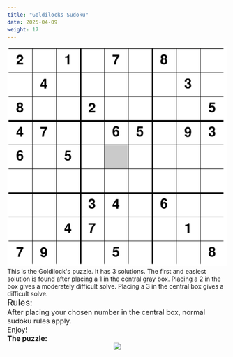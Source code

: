 ```yaml
---
title: "Goldilocks Sudoku"
date: 2025-04-09
weight: 17
---
```

<img src="featured.png" alt="Puzzle Image">


<div style="font-size:14px">
This is the Goldilock's puzzle. It has 3 solutions. The first and easiest solution is found after placing a 1 in the central gray box. Placing a 2 in the box gives a moderately difficult solve. Placing a 3 in the central box gives a difficult solve.
</div>
<div style="font-size:20px">
Rules:
</div>
<div style="font-size:16px">
After placing your chosen number in the central box, normal sudoku rules apply.
</div>
<div style="font-size:16px">
Enjoy!
</div>
<div style="font-size:16px">
<strong>The puzzle:</strong>
</div>
<div style="clear:both;text-align:center">
<img src="/Dateien/bild.php?data=65b2797b-6684-303030334c512d31"/>
</div>
